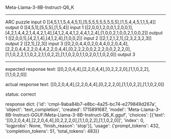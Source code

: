 Meta-Llama-3-8B-Instruct-Q6_K

---

ARC puzzle
input 0
[[4,5,1,1,5,4,4,5,1],[5,5,5,5,5,5,5,5,5],[1,5,4,4,5,1,1,5,4]]
output 0
[[4,5,1],[5,5,5],[1,5,4]]
input 1
[[2,0,0,1,2,0,0,1,2,0,0,1],[4,2,1,4,4,2,1,4,4,2,1,4],[4,1,2,4,4,1,2,4,4,1,2,4],[1,0,0,2,1,0,0,2,1,0,0,2]]
output 1
[[2,0,0,1],[4,2,1,4],[4,1,2,4],[1,0,0,2]]
input 2
[[2,1,2,1,2,1],[2,3,2,3,2,3]]
output 2
[[2,1],[2,3]]
input 3
[[0,2,0,4,4,0,2,0,4,4,0,2,0,4,4],[2,2,0,4,4,2,2,0,4,4,2,2,0,4,4],[0,2,2,2,0,0,2,2,2,0,0,2,2,2,0],[1,1,0,2,2,1,1,0,2,2,1,1,0,2,2],[1,1,0,2,0,1,1,0,2,0,1,1,0,2,0]]
output 3

---

expected response text:
[[0,2,0,4,4],[2,2,0,4,4],[0,2,2,2,0],[1,1,0,2,2],[1,1,0,2,0]]

actual response text:
[[0,2,0,4,4],[2,2,0,4,4],[0,2,2,2,0],[1,1,0,2,2],[1,1,0,2,0]]

status: correct

response dict:
{'id': 'cmpl-9aba84b7-e8bc-4a25-bc74-e279849d267a', 'object': 'text_completion', 'created': 1715891687, 'model': 'Meta-Llama-3-8B-Instruct-GGUF/Meta-Llama-3-8B-Instruct-Q6_K.gguf', 'choices': [{'text': '[[0,2,0,4,4],[2,2,0,4,4],[0,2,2,2,0],[1,1,0,2,2],[1,1,0,2,0]]', 'index': 0, 'logprobs': None, 'finish_reason': 'stop'}], 'usage': {'prompt_tokens': 432, 'completion_tokens': 51, 'total_tokens': 483}}

